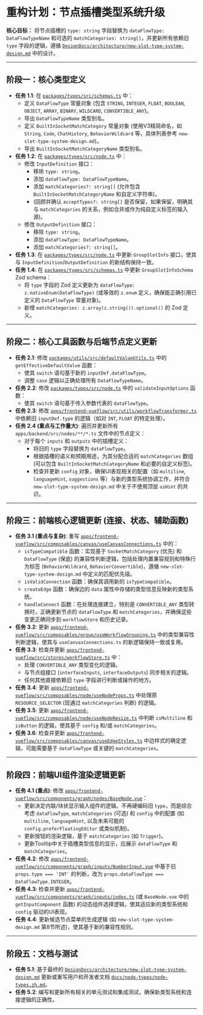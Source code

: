 # 重构计划：节点插槽类型系统升级

**核心目标：** 将节点插槽的 `type: string` 字段替换为 `dataFlowType: DataFlowTypeName` 和可选的 `matchCategories: string[]`，并更新所有依赖旧 `type` 字段的逻辑，遵循 [`DesignDocs/architecture/new-slot-type-system-design.md`](DesignDocs/architecture/new-slot-type-system-design.md) 中的设计。

---

## 阶段一：核心类型定义

*   **任务 1.1**: 在 [`packages/types/src/schemas.ts`](packages/types/src/schemas.ts) 中：
    *   定义 `DataFlowType` 常量对象 (包含 `STRING`, `INTEGER`, `FLOAT`, `BOOLEAN`, `OBJECT`, `ARRAY`, `BINARY`, `WILDCARD`, `CONVERTIBLE_ANY`)。
    *   导出 `DataFlowTypeName` 类型别名。
    *   定义 `BuiltInSocketMatchCategory` 常量对象 (使用V3精简命名，如 `String`, `Code`, `ChatHistory`, `BehaviorWildcard` 等，具体列表参考 `new-slot-type-system-design.md`)。
    *   导出 `BuiltInSocketMatchCategoryName` 类型别名。
*   **任务 1.2**: 在 [`packages/types/src/node.ts`](packages/types/src/node.ts) 中：
    *   修改 `InputDefinition` 接口：
        *   移除 `type: string`。
        *   添加 `dataFlowType: DataFlowTypeName`。
        *   添加 `matchCategories?: string[]` (允许包含 `BuiltInSocketMatchCategoryName` 和自定义字符串)。
        *   (回顾并确认 `acceptTypes?: string[]` 是否保留，如果保留，明确其与 `matchCategories` 的关系，例如合并或作为纯自定义标签的输入源)。
    *   修改 `OutputDefinition` 接口：
        *   移除 `type: string`。
        *   添加 `dataFlowType: DataFlowTypeName`。
        *   添加 `matchCategories?: string[]`。
*   **任务 1.3**: 在 [`packages/types/src/node.ts`](packages/types/src/node.ts) 中更新 `GroupSlotInfo` 接口，使其与 `InputDefinition`/`OutputDefinition` 的新结构保持一致。
*   **任务 1.4**: 在 [`packages/types/src/schemas.ts`](packages/types/src/schemas.ts) 中更新 `GroupSlotInfoSchema` Zod schema：
    *   将 `type` 字段的 Zod 定义更新为 `dataFlowType: z.nativeEnum(DataFlowType)` (或等效的 `z.enum` 定义，确保能正确引用已定义的 `DataFlowType` 常量对象)。
    *   新增 `matchCategories: z.array(z.string()).optional()` 的 Zod 定义。

---

## 阶段二：核心工具函数与后端节点定义更新

*   **任务 2.1**: 修改 [`packages/utils/src/defaultValueUtils.ts`](packages/utils/src/defaultValueUtils.ts) 中的 `getEffectiveDefaultValue` 函数：
    *   使其 `switch` 语句基于新的 `inputDef.dataFlowType`。
    *   调整 `case` 逻辑以正确处理所有 `DataFlowTypeName`。
*   **任务 2.2**: 修改 [`packages/types/src/node.ts`](packages/types/src/node.ts) 中的 `validateInputOptions` 函数：
    *   使其 `switch` 语句基于传入参数代表的 `dataFlowType`。
*   **任务 2.3**: 修改 [`apps/frontend-vueflow/src/utils/workflowTransformer.ts`](apps/frontend-vueflow/src/utils/workflowTransformer.ts) 中依赖旧 `inputDef.type` 的逻辑（如对 `INT`, `FLOAT` 的特定处理）。
*   **任务 2.4 (重点与工作量大)**: 遍历并更新所有 `apps/backend/src/nodes/**/*.ts` 文件中的节点定义：
    *   对于每个 `inputs` 和 `outputs` 中的插槽定义：
        *   将旧的 `type` 字段替换为 `dataFlowType`。
        *   根据插槽的语义和预期用途，为其分配合适的 `matchCategories` 数组 (可以包含 `BuiltInSocketMatchCategoryName` 和必要的自定义标签)。
        *   检查并更新 `config` 对象，确保UI表现相关的配置（如 `multiline`, `languageHint`, `suggestions` 等）与新的类型系统协调工作，并符合 `new-slot-type-system-design.md` 中关于不使用顶层 `uiHint` 的共识。

---

## 阶段三：前端核心逻辑更新 (连接、状态、辅助函数)

*   **任务 3.1 (重点与复杂)**: 重写 [`apps/frontend-vueflow/src/composables/canvas/useCanvasConnections.ts`](apps/frontend-vueflow/src/composables/canvas/useCanvasConnections.ts) 中的：
    *   `isTypeCompatible` 函数：实现基于 `SocketMatchCategory` (优先) 和 `DataFlowType` (保底) 的兼容性判断逻辑，包括处理内置兼容规则和特殊行为标签 (`BehaviorWildcard`, `BehaviorConvertible`)，遵循 `new-slot-type-system-design.md` 中定义的匹配优先级。
    *   `isValidConnection` 函数：确保其调用新的 `isTypeCompatible`。
    *   `createEdge` 函数：确保边的 `data` 属性中存储的类型信息反映新的类型系统。
    *   `handleConnect` 函数：在处理连接建立，特别是 `CONVERTIBLE_ANY` 类型转换时，正确更新节点的 `dataFlowType` 和 `matchCategories`，并确保这些变更正确同步到 `workflowStore` 和历史记录。
*   **任务 3.2**: 更新 [`apps/frontend-vueflow/src/composables/group/useWorkflowGrouping.ts`](apps/frontend-vueflow/src/composables/group/useWorkflowGrouping.ts) 中的类型兼容性判断逻辑，使其与 `useCanvasConnections.ts` 的新逻辑保持一致或复用。
*   **任务 3.3**: 检查并更新 [`apps/frontend-vueflow/src/stores/workflowStore.ts`](apps/frontend-vueflow/src/stores/workflowStore.ts) 中：
    *   处理 `CONVERTIBLE_ANY` 类型变化的逻辑。
    *   与节点组接口 (`interfaceInputs`, `interfaceOutputs`) 同步相关的逻辑。
    *   任何其他直接依赖旧 `type` 字段进行判断或操作的地方。
*   **任务 3.4**: 更新 [`apps/frontend-vueflow/src/composables/node/useNodeProps.ts`](apps/frontend-vueflow/src/composables/node/useNodeProps.ts) 中处理原 `RESOURCE_SELECTOR` (现通过 `matchCategories` 判断) 的逻辑。
*   **任务 3.5**: 更新 [`apps/frontend-vueflow/src/composables/node/useNodeResize.ts`](apps/frontend-vueflow/src/composables/node/useNodeResize.ts) 中判断 `isMultiline` 和 `isButton` 的逻辑，使其基于 `config` 和/或 `matchCategories`。
*   **任务 3.6**: 检查并更新 [`apps/frontend-vueflow/src/composables/canvas/useEdgeStyles.ts`](apps/frontend-vueflow/src/composables/canvas/useEdgeStyles.ts) 中边样式的确定逻辑，可能需要基于 `dataFlowType` 或关键的 `matchCategories`。

---

## 阶段四：前端UI组件渲染逻辑更新

*   **任务 4.1 (重点)**: 修改 [`apps/frontend-vueflow/src/components/graph/nodes/BaseNode.vue`](apps/frontend-vueflow/src/components/graph/nodes/BaseNode.vue)：
    *   更新决定内联/块状显示输入组件的逻辑。不再硬编码旧 `type`，而是综合考虑 `dataFlowType`, `matchCategories` (可选) 和 `config` 中的配置 (如 `multiline`, `languageHint`, 以及未来可能的 `config.preferFloatingEditor` 或类似机制)。
    *   更新按钮的渲染逻辑，基于 `matchCategories` (如 `Trigger`)。
    *   更新Tooltip中关于插槽类型信息的显示，应展示 `dataFlowType` 和 `matchCategories`。
*   **任务 4.2**: 修改 [`apps/frontend-vueflow/src/components/graph/inputs/NumberInput.vue`](apps/frontend-vueflow/src/components/graph/inputs/NumberInput.vue) 中基于旧 `props.type === 'INT'` 的判断，改为 `props.dataFlowType === DataFlowType.INTEGER`。
*   **任务 4.3**: 检查并更新 [`apps/frontend-vueflow/src/components/graph/inputs/index.ts`](apps/frontend-vueflow/src/components/graph/inputs/index.ts) (或 `BaseNode.vue` 中的 `getInputComponent` 函数) 的动态组件选择逻辑，使其适应新的类型系统和 `config` 驱动的UI表现。
*   **任务 4.4**: 更新候选节点菜单的生成逻辑 (如 `new-slot-type-system-design.md` 第8节所述)，使其基于新的兼容性规则。

---

## 阶段五：文档与测试

*   **任务 5.1**: 基于最终的 [`DesignDocs/architecture/new-slot-type-system-design.md`](DesignDocs/architecture/new-slot-type-system-design.md) 更新或重写用户和开发者文档 [`docs/node-types/node-types.zh.md`](docs/node-types/node-types.zh.md)。
*   **任务 5.2**: 编写和更新所有相关的单元测试和集成测试，确保新类型系统和连接逻辑的正确性。

---